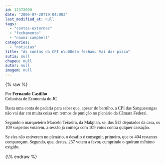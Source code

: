 ```yaml
---
id: 12372090
date: "2006-07-28T19:04:00Z"
last_modified_at: null
tags:
  - "contas-externas"
  - "fechamento"
  - "naomi-campbell"
categories:
  - "noticias"
title: "As contas da CPI n\u00e3o fecham. Vai dar pizza"
sutia: null
chapeu: null
autor: null
imagem: null
---
```

{\% raw %}
<p><P><FONT face=Verdana>Por <B>Fernando Castilho<BR></B></FONT><FONT face=Verdana>Colunista de Economia do JC</FONT></P><FONT face=\"Courier New\"></p>
<p><P><FONT face=Verdana>Basta uma conta de padaria para saber que, apesar do barulho, a CPI das Sanguessugas não vai dar em muita coisa em termos de punição no plenário da Câmara Federal. </FONT></P></p>
<p><P><FONT face=Verdana>Segundo o marqueteiro Marcelo Teixeira, da Makplan, se, dos 513 deputados da casa, os 109 suspeitos votarem, a sessão já começa com 109 votos contra qulquer cassação.</FONT></P></p>
<p><P><FONT face=Verdana>Se eles não estiverem no plenário, o desafio é conseguir, primeiro, que os 404 restantes compareçam. Segundo, que, destes, 257 votem a favor, cumprindo o quórum m?nimo exigido.</FONT></P></FONT> </p>
{\% endraw %}